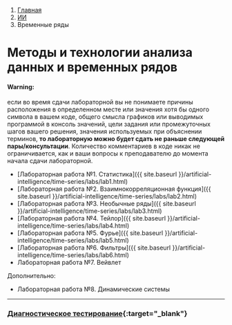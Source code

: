 <ol class="breadcrumb">
  <li class="breadcrumb-item"><a href="{{ site.baseurl }}">Главная</a></li>
  <li class="breadcrumb-item"><a href="{{ site.baseurl }}/artificial-intelligence/index.html">ИИ</a></li>
  <li class="breadcrumb-item active">Временные ряды</li>
</ol>

# Методы и технологии анализа данных и временных рядов

<div class="alert alert-dismissible alert-warning">
  <!-- <button type="button" class="btn-close" data-bs-dismiss="alert"></button> -->
  <h4 class="alert-heading">Warning:</h4>
  <p class="mb-0">если во время сдачи лабораторной вы не понимаете причины расположения в определенном месте или значения хотя бы одного символа в вашем коде, общего смысла графиков или выводимых программой в консоль значений, цели задания или промежуточных шагов вашего решения, значения используемых при объяснении терминов, <b>то лабораторную можно будет сдать не раньше следующей пары/консультации</b>. Количество комментариев в коде никак не ограничивается, как и ваши вопросы к преподавателю до момента начала сдачи лабораторной.</p>
</div>

* [Лабораторная работа №1. Статистика]({{ site.baseurl }}/artificial-intelligence/time-series/labs/lab1.html)
* [Лабораторная работа №2. Взаимнокорреляционная функция]({{ site.baseurl }}/artificial-intelligence/time-series/labs/lab2.html)
* [Лабораторная работа №3. Необычные ряды]({{ site.baseurl }}/artificial-intelligence/time-series/labs/lab3.html)
* [Лабораторная работа №4. Тейлор]({{ site.baseurl }}/artificial-intelligence/time-series/labs/lab4.html)
* [Лабораторная работа №5. Фурье]({{ site.baseurl }}/artificial-intelligence/time-series/labs/lab5.html)
* [Лабораторная работа №6. Фильтры]({{ site.baseurl }}/artificial-intelligence/time-series/labs/lab6.html)
* Лабораторная работа №7. Вейвлет

Дополнительно:
* Лабораторная работа №8. Динамические системы

___

### [Диагностическое тестирование](https://forms.gle/nZUv1cPAv1GhjLbh9){:target="_blank"}
